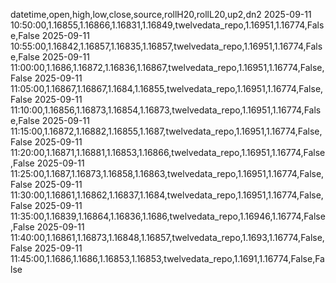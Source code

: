 datetime,open,high,low,close,source,rollH20,rollL20,up2,dn2
2025-09-11 10:50:00,1.16855,1.16866,1.16831,1.16849,twelvedata_repo,1.16951,1.16774,False,False
2025-09-11 10:55:00,1.16842,1.16857,1.16835,1.16857,twelvedata_repo,1.16951,1.16774,False,False
2025-09-11 11:00:00,1.1686,1.16872,1.16836,1.16867,twelvedata_repo,1.16951,1.16774,False,False
2025-09-11 11:05:00,1.16867,1.16867,1.1684,1.16855,twelvedata_repo,1.16951,1.16774,False,False
2025-09-11 11:10:00,1.16856,1.16873,1.16854,1.16873,twelvedata_repo,1.16951,1.16774,False,False
2025-09-11 11:15:00,1.16872,1.16882,1.16855,1.1687,twelvedata_repo,1.16951,1.16774,False,False
2025-09-11 11:20:00,1.16871,1.16881,1.16853,1.16866,twelvedata_repo,1.16951,1.16774,False,False
2025-09-11 11:25:00,1.1687,1.16873,1.16858,1.16863,twelvedata_repo,1.16951,1.16774,False,False
2025-09-11 11:30:00,1.16861,1.16862,1.16837,1.1684,twelvedata_repo,1.16951,1.16774,False,False
2025-09-11 11:35:00,1.16839,1.16864,1.16836,1.1686,twelvedata_repo,1.16946,1.16774,False,False
2025-09-11 11:40:00,1.16861,1.16873,1.16848,1.16857,twelvedata_repo,1.1693,1.16774,False,False
2025-09-11 11:45:00,1.1686,1.1686,1.16853,1.16853,twelvedata_repo,1.1691,1.16774,False,False
